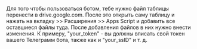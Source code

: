 Для того чтобы пользоваться ботом, тебе нужно файл таблицы перенести в drive.google.com.
После это открыть саму таблицу и нажать на вкладку  >> Расширения >> Apps Script
и добавить все оставшиеся файлы туда. После добавления файлов в них нужно внести изменения.
К примеру, "your_token" - вы должны вписать свой токен вашего Телеграмм бота,
также как и "your_ssID" и т. д.


